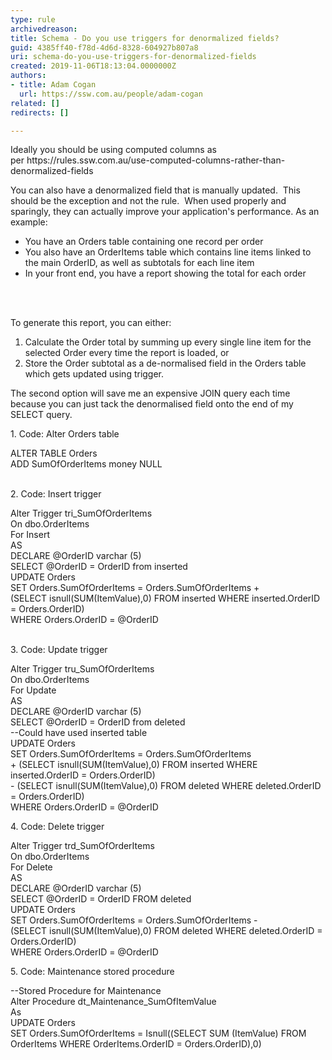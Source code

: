 ```yaml
---
type: rule
archivedreason: 
title: Schema - Do you use triggers for denormalized fields?
guid: 4385ff40-f78d-4d6d-8328-604927b807a8
uri: schema-do-you-use-triggers-for-denormalized-fields
created: 2019-11-06T18:13:04.0000000Z
authors:
- title: Adam Cogan
  url: https://ssw.com.au/people/adam-cogan
related: []
redirects: []

---
```



<p>Ideally you should be using computed columns as per&#160;https&#58;//rules.ssw.com.au/use-computed-columns-rather-than-denormalized-fields​<br></p><p>​​You can also have a denormalized field that is manually updated.&#160; This should be the exception and not the rule.&#160;&#160;When used properly and sparingly, they can actually improve your application's performance. As an example&#58;<br></p><ul><li>You have an Orders table containing one record per order</li><li>You also have an OrderItems table which contains line items linked to the main OrderID, as well as subtotals for each line item</li><li>In your&#160;front end,​ you&#160;have a report showing the total for each order​<br></li></ul>
<br><excerpt class='endintro'></excerpt><br>
<p>To generate this report, you&#160;can either&#58;</p><ol><li>Calculate the Order total by summing up every single line item for the selected Order every time the report is loaded, or</li><li>Store the Order subtotal as a de-normalised field in the Orders table which gets updated using trigger.</li></ol><p>The second option will save me an expensive JOIN query each time because you​&#160;can just tack the denormalised field onto the end of my SELECT query.<br></p><p>​1.&#160;Code&#58; Alter Orders table​<br></p><p class="ssw15-rteElement-CodeArea">ALTER TABLE Orders<br>ADD SumOfOrderItems money NULL<br></p><p></p>    <br>2. Code&#58; Insert trigger<p class="ssw15-rteElement-CodeArea">Alter Trigger tri_SumOfOrderItems<br>On dbo.OrderItems<br>For Insert<br>AS<br>DECLARE @OrderID varchar (5)<br>SELECT @OrderID = OrderID from inserted<br>UPDATE Orders<br>SET Orders.SumOfOrderItems = Orders.SumOfOrderItems + <br>(SELECT isnull(SUM(ItemValue),0) FROM inserted WHERE inserted.OrderID = Orders.OrderID)<br>WHERE Orders.OrderID = @OrderID</p>    <br>3. Code&#58; Update trigger<p class="ssw15-rteElement-CodeArea">Alter Trigger tru_SumOfOrderItems<br>On dbo.OrderItems<br>For Update<br>AS<br>DECLARE @OrderID varchar (5)<br>SELECT @OrderID = OrderID from deleted<br>--Could have used inserted table<br>UPDATE Orders<br>SET Orders.SumOfOrderItems = Orders.SumOfOrderItems<br>+ (SELECT isnull(SUM(ItemValue),0) FROM inserted WHERE inserted.OrderID = Orders.OrderID)<br>- (SELECT isnull(SUM(ItemValue),0) FROM deleted WHERE deleted.OrderID = Orders.OrderID) <br>WHERE Orders.OrderID = @OrderID</p>4. Code&#58; Delete trigger<p class="ssw15-rteElement-CodeArea">Alter Trigger trd_SumOfOrderItems<br>On dbo.OrderItems<br>For Delete<br>AS<br>DECLARE @OrderID varchar (5)<br>SELECT @OrderID = OrderID FROM deleted<br>UPDATE Orders<br>SET Orders.SumOfOrderItems = Orders.SumOfOrderItems - <br> (SELECT isnull(SUM(ItemValue),0) FROM deleted WHERE deleted.OrderID = Orders.OrderID)<br>WHERE Orders.OrderID = @OrderID</p>5. Code&#58; Maintenance stored procedure<p class="ssw15-rteElement-CodeArea">--Stored Procedure for Maintenance<br>Alter Procedure dt_Maintenance_SumOfItemValue<br>As<br>UPDATE Orders<br>SET Orders.SumOfOrderItems = Isnull((SELECT SUM (ItemValue) FROM OrderItems WHERE OrderItems.OrderID = Orders.OrderID),0)<br></p><p></p>


